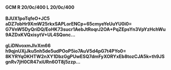 #### GCM R 20/0c/400 L 20/0c/400
**BJUX1poTqfeO+JC5**<br/>**aDZ7obHr9XmW25rkxSAPLorENCp+65cmyeYeUuYU0i0=**<br/>**G7VnW5DyQriDQ/EoHK73sucr1AebJtRoqrJ2OA+PqZEpsYn3VpYzHchWu9AZDxKVQxisytV+UL4SQonc...**<br/><br/>
**gLiDNvoxmJIvXm66**<br/>**h9qjnUXjJku5nh5de5udPOoP5io7AuV5d4pG7t4PYo0=**<br/>**8KYRYqOKHTW2nXY1DbzGgPUwESQ7dmFyXORYxEb8tozCJA5k+th9JSgnRv7jH0CR47xiURn6OT8j5zzp...**